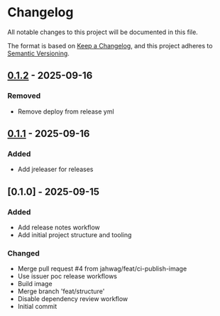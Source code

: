 # Changelog

All notable changes to this project will be documented in this file.

The format is based on [Keep a Changelog](https://keepachangelog.com/en/1.0.0/),
and this project adheres to [Semantic Versioning](https://semver.org/spec/v2.0.0.html).

## [0.1.2] - 2025-09-16

### Removed

- Remove deploy from release yml

## [0.1.1] - 2025-09-16

### Added

- Add jreleaser for releases


## [0.1.0] - 2025-09-15

### Added

- Add release notes workflow
- Add initial project structure and tooling

### Changed

- Merge pull request #4 from jahwag/feat/ci-publish-image
- Use issuer poc release workflows
- Build image
- Merge branch 'feat/structure'
- Disable dependency review workflow
- Initial commit


[0.1.2]: https://github.com/diggsweden/wallet-client-gateway/compare/v0.1.1..v0.1.2
[0.1.1]: https://github.com/diggsweden/wallet-client-gateway/compare/v0.1.0..v0.1.1

<!-- generated by git-cliff -->
